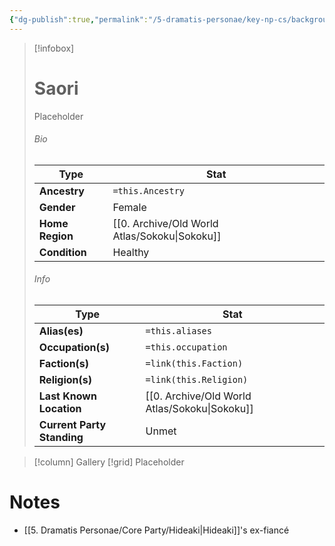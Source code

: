 ```yaml
---
{"dg-publish":true,"permalink":"/5-dramatis-personae/key-np-cs/background/saori/","noteIcon":""}
---
```



> [!infobox]
> # Saori
> Placeholder
> ###### Bio
> Type |  Stat |
> ---|---|
> **Ancestry** | `=this.Ancestry` |
> **Gender** | Female |
> **Home Region** | [[0. Archive/Old World Atlas/Sokoku\|Sokoku]] |
> **Condition** | Healthy |
> ###### Info
> Type |  Stat |
> ---|---|
> **Alias(es)** | `=this.aliases` |
> **Occupation(s)** | `=this.occupation` |
> **Faction(s)** | `=link(this.Faction)` |
> **Religion(s)** | `=link(this.Religion)` |
> **Last Known Location** | [[0. Archive/Old World Atlas/Sokoku\|Sokoku]] |
> **Current Party Standing** | Unmet |

> [!column] Gallery 
> [!grid] 
> Placeholder

# Notes

- [[5. Dramatis Personae/Core Party/Hideaki\|Hideaki]]'s ex-fiancé 

